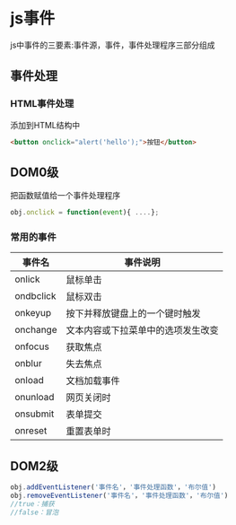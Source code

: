 # js事件

js中事件的三要素:事件源，事件，事件处理程序三部分组成

## 事件处理

### HTML事件处理

添加到HTML结构中

```html
<button onclick="alert('hello');">按钮</button>
```

## DOM0级

把函数赋值给一个事件处理程序

```js
obj.onclick = function(event){ ....};
```

### 常用的事件

事件名 | 事件说明
------|--------
onlick| 鼠标单击
ondbclick| 鼠标双击
onkeyup| 按下并释放键盘上的一个键时触发
onchange| 文本内容或下拉菜单中的选项发生改变
onfocus| 获取焦点
onblur| 失去焦点
onload| 文档加载事件
onunload| 网页关闭时
onsubmit| 表单提交
onreset | 重置表单时

## DOM2级

```js
obj.addEventListener('事件名'，'事件处理函数'，'布尔值')
obj.removeEventListener('事件名'，'事件处理函数'，'布尔值')
//true：捕获
//false：冒泡
```
